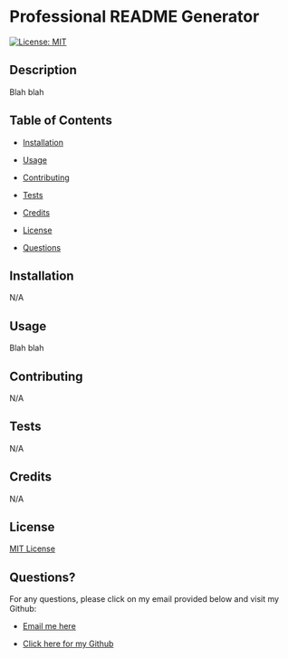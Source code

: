 # Professional README Generator
[![License: MIT](https://img.shields.io/badge/License-MIT-yellow.svg)](https://opensource.org/licenses/MIT)

## Description

Blah blah


## Table of Contents

- [Installation](#installation)

- [Usage](#usage)

- [Contributing](#contributing)

- [Tests](#tests)

- [Credits](#credits)

- [License](#license)

- [Questions](#questions)


## Installation

N/A


## Usage

Blah blah


## Contributing

N/A


## Tests

N/A


## Credits

N/A


## License

[MIT License](https://opensource.org/licenses/MIT)


## Questions?

For any questions, please click on my email provided below and visit my Github:

- [Email me here](mailto:elvislau74@gmail.com)

- [Click here for my Github](https://github.com/elvislau74/)
